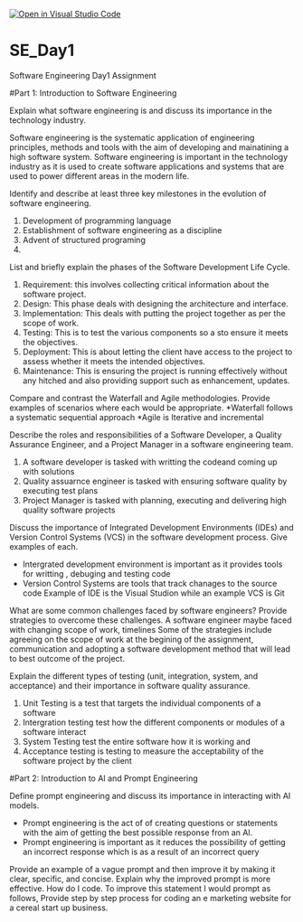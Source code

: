 [![Open in Visual Studio Code](https://classroom.github.com/assets/open-in-vscode-2e0aaae1b6195c2367325f4f02e2d04e9abb55f0b24a779b69b11b9e10269abc.svg)](https://classroom.github.com/online_ide?assignment_repo_id=15558301&assignment_repo_type=AssignmentRepo)
# SE_Day1
Software Engineering Day1 Assignment

#Part 1: Introduction to Software Engineering

Explain what software engineering is and discuss its importance in the technology industry.

Software engineering is the systematic application of engineering principles, methods and tools with the aim of developing and mainatining a high software system.
Software engineering is important in the technology industry as it is used to create software applications and systems that are used to power different areas in the modern life.

Identify and describe at least three key milestones in the evolution of software engineering.
1. Development of programming language
2. Establishment of software engineering as a discipline
3. Advent of structured programing
4. 
List and briefly explain the phases of the Software Development Life Cycle.
1. Requirement: this involves collecting critical information about the software project.
2. Design: This phase deals with designing the architecture and interface.
3. Implementation: This deals with putting the project together as per the scope of work.
4. Testing: This is to test the various components so a sto ensure it meets the objectives.
5. Deployment: This is about letting the client have access to the project to assess whether it meets the intended objectives.
6. Maintenance: This is ensuring the project is running effectively without any hitched and also providing support such as enhancement, updates.
   
Compare and contrast the Waterfall and Agile methodologies. Provide examples of scenarios where each would be appropriate.
*Waterfall follows a systematic sequential approach
*Agile is Iterative and incremental 

Describe the roles and responsibilities of a Software Developer, a Quality Assurance Engineer, and a Project Manager in a software engineering team.
1. A software developer is tasked with writting the codeand coming up with solutions
2. Quality assuarnce engineer is tasked with ensuring software quality by executing test plans
3. Project Manager is tasked with planning, executing and delivering high quality software projects

Discuss the importance of Integrated Development Environments (IDEs) and Version Control Systems (VCS) in the software development process. Give examples of each.
* Intergrated development environment is important as it provides tools for writting , debuging and testing code
* Version Control Systems are tools that track chanages to the source code
Example of IDE is the Visual Studion while an example VCS is Git

What are some common challenges faced by software engineers? Provide strategies to overcome these challenges.
A software engineer maybe faced with changing scope of work, timelines
Some of the strategies include agreeing on the scope of work at the begining of the assignment, communication and adopting a software development method that will lead to best outcome of the project.

Explain the different types of testing (unit, integration, system, and acceptance) and their importance in software quality assurance.
1. Unit Testing is a test that targets the individual components of a software
2. Intergration testing test how the different components or modules of a software interact
3. System Testing test the entire software how it is working and
4. Acceptance testing is testing to measure the acceptability of the software project by the client

#Part 2: Introduction to AI and Prompt Engineering


Define prompt engineering and discuss its importance in interacting with AI models.
* Prompt engineering is the act of of creating questions or statements with the aim of getting the best possible response from an AI.
* Prompt engineering is important as it reduces the possibility of getting an incorrect response which is as a result of an incorrect query 

Provide an example of a vague prompt and then improve it by making it clear, specific, and concise. Explain why the improved prompt is more effective.
How do I code. To improve this statement I would prompt as follows, Provide step by step process for coding an e marketing website for a cereal start up business.
